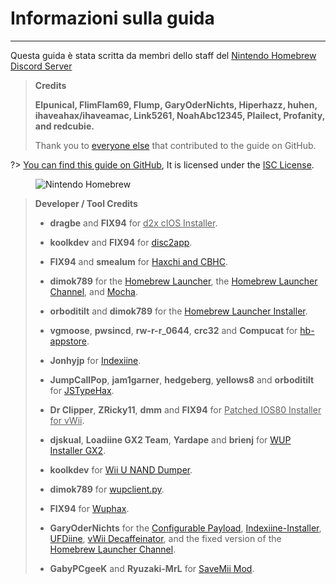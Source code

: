 # Informazioni sulla guida
---
Questa guida è stata scritta da membri dello staff del [Nintendo Homebrew Discord Server](https://discord.gg/C29hYvh)

> **Credits**
> 
> **Elpunical, FlimFlam69, Flump, GaryOderNichts, Hiperhazz, huhen, ihaveahax/ihaveamac, Link5261, NoahAbc12345, Plailect, Profanity, and redcubie.**
> 
> Thank you to [everyone else](https://github.com/hacks-guide/Guide-WiiU/graphs/contributors) that contributed to the guide on GitHub.

?> [You can find this guide on GitHub](https://github.com/hacks-guide/Guide-WiiU), It is licensed under the [ISC License](https://github.com/hacks-guide/Guide-WiiU/blob/master/LICENSE.md).

<figure class="thumbnails">
    <img src="docs/assets/img/nh.jpg" alt="Nintendo Homebrew" title="Nintendo Homebrew">
</figure>

>
> **Developer / Tool Credits**
> 
> - **dragbe** and **FIX94** for <u>d2x cIOS Installer</u>.
> 
> - **koolkdev** and **FIX94** for [disc2app](https://github.com/koolkdev/disc2app).
> 
> - **FIX94** and **smealum** for [Haxchi and CBHC](https://github.com/FIX94/haxchi).
> 
> - **dimok789** for the [Homebrew Launcher](https://github.com/dimok789/homebrew_launcher), the [Homebrew Launcher Channel](https://github.com/dimok789/homebrew_launcher), and [Mocha](https://github.com/dimok789/mocha).
> 
> - **orboditilt** and **dimok789** for the [Homebrew Launcher Installer](https://github.com/wiiu-env/homebrew_launcher_installer).
> 
> - **vgmoose**, **pwsincd**, **rw-r-r_0644**, **crc32** and **Compucat** for [hb-appstore](https://github.com/vgmoose/hb-appstore).
> 
> - **Jonhyjp** for [Indexiine](https://gbatemp.net/threads/indexiine-load-cfw-during-boot-and-offline-without-a-vc-ds-title.553681/).
> 
> - **JumpCallPop**, **jam1garner**, **hedgeberg**, **yellows8** and **orboditilt** for [JSTypeHax](https://github.com/wiiu-env/JsTypeHax).
> 
> - **Dr Clipper**, **ZRicky11**, **dmm** and **FIX94** for <u>Patched IOS80 Installer for vWii</u>.
> 
> - **djskual**, **Loadiine GX2 Team**, **Yardape** and **brienj** for [WUP Installer GX2](https://sourceforge.net/projects/wup-installer-gx2/).
> 
> - **koolkdev** for [Wii U NAND Dumper](https://github.com/koolkdev/wiiu-nanddumper).
> 
> - **dimok789** for [wupclient.py](https://github.com/dimok789/mocha/blob/master/ios_mcp/wupclient.py).
> 
> - **FIX94** for [Wuphax](https://github.com/FIX94/wuphax).
> 
> - **GaryOderNichts** for the [Configurable Payload](https://github.com/GaryOderNichts/configurable-payload), [Indexiine-Installer](https://github.com/GaryOderNichts/indexiine-installer), [UFDiine](https://github.com/GaryOderNichts/UFDiine), [vWii Decaffeinator](https://github.com/GaryOderNichts/vWii-Decaffeinator), and the fixed version of the [Homebrew Launcher Channel](https://github.com/GaryOderNichts/homebrew_launcher/).
> 
> - **GabyPCgeeK** and **Ryuzaki-MrL** for [SaveMii Mod](https://github.com/GabyPCgeeK/savemii).